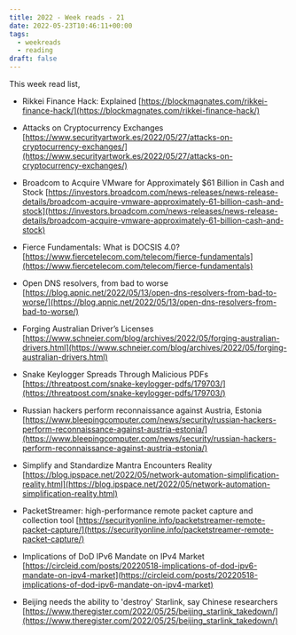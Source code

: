 ```yaml
---
title: 2022 - Week reads - 21
date: 2022-05-23T10:46:11+00:00
tags:
  - weekreads
  - reading
draft: false
---
```


This week read list,

- Rikkei Finance Hack: Explained
[https://blockmagnates.com/rikkei-finance-hack/](https://blockmagnates.com/rikkei-finance-hack/)  

- Attacks on Cryptocurrency Exchanges
[https://www.securityartwork.es/2022/05/27/attacks-on-cryptocurrency-exchanges/](https://www.securityartwork.es/2022/05/27/attacks-on-cryptocurrency-exchanges/)  

- Broadcom to Acquire VMware for Approximately $61 Billion in Cash and Stock
[https://investors.broadcom.com/news-releases/news-release-details/broadcom-acquire-vmware-approximately-61-billion-cash-and-stock](https://investors.broadcom.com/news-releases/news-release-details/broadcom-acquire-vmware-approximately-61-billion-cash-and-stock)  

- Fierce Fundamentals: What is DOCSIS 4.0?
[https://www.fiercetelecom.com/telecom/fierce-fundamentals](https://www.fiercetelecom.com/telecom/fierce-fundamentals)  

- Open DNS resolvers, from bad to worse
[https://blog.apnic.net/2022/05/13/open-dns-resolvers-from-bad-to-worse/](https://blog.apnic.net/2022/05/13/open-dns-resolvers-from-bad-to-worse/)  

- Forging Australian Driver’s Licenses
[https://www.schneier.com/blog/archives/2022/05/forging-australian-drivers.html](https://www.schneier.com/blog/archives/2022/05/forging-australian-drivers.html)  

- Snake Keylogger Spreads Through Malicious PDFs
[https://threatpost.com/snake-keylogger-pdfs/179703/](https://threatpost.com/snake-keylogger-pdfs/179703/)  

- Russian hackers perform reconnaissance against Austria, Estonia
[https://www.bleepingcomputer.com/news/security/russian-hackers-perform-reconnaissance-against-austria-estonia/](https://www.bleepingcomputer.com/news/security/russian-hackers-perform-reconnaissance-against-austria-estonia/)  

- Simplify and Standardize Mantra Encounters Reality
[https://blog.ipspace.net/2022/05/network-automation-simplification-reality.html](https://blog.ipspace.net/2022/05/network-automation-simplification-reality.html)  

- PacketStreamer: high-performance remote packet capture and collection tool
[https://securityonline.info/packetstreamer-remote-packet-capture/](https://securityonline.info/packetstreamer-remote-packet-capture/)  

- Implications of DoD IPv6 Mandate on IPv4 Market
[https://circleid.com/posts/20220518-implications-of-dod-ipv6-mandate-on-ipv4-market](https://circleid.com/posts/20220518-implications-of-dod-ipv6-mandate-on-ipv4-market)  

- Beijing needs the ability to 'destroy' Starlink, say Chinese researchers
[https://www.theregister.com/2022/05/25/beijing_starlink_takedown/](https://www.theregister.com/2022/05/25/beijing_starlink_takedown/)  
